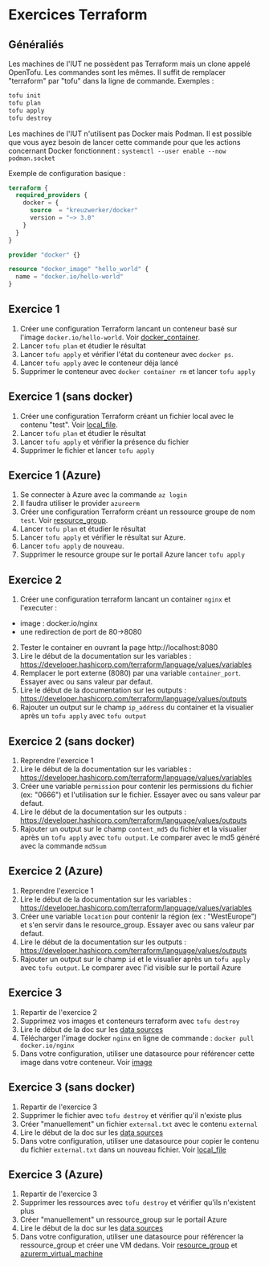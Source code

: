 # Exercices Terraform

## Généraliés

Les machines de l'IUT ne possèdent pas Terraform mais un clone appelé OpenTofu. Les commandes sont les mêmes. Il suffit de remplacer "terraform" par "tofu" dans la ligne de commande.
Exemples :
```bash
tofu init
tofu plan
tofu apply
tofu destroy
```

Les machines de l'IUT n'utilisent pas Docker mais Podman. Il est possible que vous ayez besoin de lancer cette commande pour que les actions concernant Docker fonctionnent : `systemctl --user enable --now podman.socket`

Exemple de configuration basique :
```terraform
terraform {
  required_providers {
    docker = {
      source  = "kreuzwerker/docker"
      version = "~> 3.0"
    }
  }
}

provider "docker" {}

resource "docker_image" "hello_world" {
  name = "docker.io/hello-world"
}
```

## Exercice 1

1. Créer une configuration Terraform lancant un conteneur basé sur l'image `docker.io/hello-world`. Voir [docker_container](https://registry.terraform.io/providers/kreuzwerker/docker/latest/docs/resources/container).
2. Lancer `tofu plan` et étudier le résultat
3. Lancer `tofu apply` et vérifier l'état du conteneur avec `docker ps`.
4. Lancer `tofu apply` avec le conteneur déja lancé
5. Supprimer le conteneur avec `docker container rm` et lancer `tofu apply`

## Exercice 1 (sans docker)

1. Créer une configuration Terraform créant un fichier local avec le contenu "test". Voir [local_file](https://registry.terraform.io/providers/hashicorp/local/latest/docs/resources/file).
2. Lancer `tofu plan` et étudier le résultat
3. Lancer `tofu apply` et vérifier la présence du fichier
4. Supprimer le fichier et lancer `tofu apply`

## Exercice 1 (Azure)

1. Se connecter à Azure avec la commande `az login`
2. Il faudra utiliser le provider `azureerm`
1. Créer une configuration Terraform créant un ressource groupe de nom `test`. Voir [resource_group](https://registry.terraform.io/providers/hashicorp/azurerm/latest/docs/resources/resource_group).
2. Lancer `tofu plan` et étudier le résultat
3. Lancer `tofu apply` et vérifier le résultat sur Azure.
4. Lancer `tofu apply` de nouveau.
5. Supprimer le resource groupe sur le portail Azure  lancer `tofu apply`

## Exercice 2

1. Créer une configuration terraform lancant un container `nginx` et l'executer :
* image : docker.io/nginx
* une redirection de port de 80->8080
2. Tester le container en ouvrant la page http://localhost:8080
3. Lire le début de la documentation sur les variables : https://developer.hashicorp.com/terraform/language/values/variables
4. Remplacer le port externe (8080) par una variable `container_port`. Essayer avec ou sans valeur par defaut.
5. Lire le début de la documentation sur les outputs : https://developer.hashicorp.com/terraform/language/values/outputs
6. Rajouter un output sur le champ `ip_address` du container et la visualier après un `tofu apply` avec `tofu output`

## Exercice 2 (sans docker)

1. Reprendre l'exercice 1
2. Lire le début de la documentation sur les variables : https://developer.hashicorp.com/terraform/language/values/variables
3. Créer une variable `permission` pour contenir les permissions du fichier (ex: "0666") et l'utilisation sur le fichier. Essayer avec ou sans valeur par defaut.
4. Lire le début de la documentation sur les outputs : https://developer.hashicorp.com/terraform/language/values/outputs
5. Rajouter un output sur le champ `content_md5` du fichier et la visualier après un `tofu apply` avec `tofu output`. Le comparer avec le md5 généré avec la commande `md5sum`

## Exercice 2 (Azure)

1. Reprendre l'exercice 1
2. Lire le début de la documentation sur les variables : https://developer.hashicorp.com/terraform/language/values/variables
3. Créer une variable `location` pour contenir la région (ex : "WestEurope") et s'en servir dans le resource_group. Essayer avec ou sans valeur par defaut.
4. Lire le début de la documentation sur les outputs : https://developer.hashicorp.com/terraform/language/values/outputs
5. Rajouter un output sur le champ `id` et le visualier après un `tofu apply` avec `tofu output`. Le comparer avec l'id visible sur le portail Azure

## Exercice 3

1. Repartir de l'exercice 2
2. Supprimez vos images et conteneurs terraform avec `tofu destroy`
3. Lire le début de la doc sur les [data sources](https://developer.hashicorp.com/terraform/language/data-sources)
4. Télécharger l'image docker `nginx` en ligne de commande : `docker pull docker.io/nginx`
5. Dans votre configuration, utiliser une datasource pour référencer cette image dans votre conteneur. Voir [image](https://registry.terraform.io/providers/abh80/docker/latest/docs/data-sources/image)

## Exercice 3 (sans docker)

1. Repartir de l'exercice 3
2. Supprimer le fichier avec `tofu destroy` et vérifier qu'il n'existe plus
3. Créer "manuellement" un fichier `external.txt` avec le contenu `external`
4. Lire le début de la doc sur les [data sources](https://developer.hashicorp.com/terraform/language/data-sources)
5. Dans votre configuration, utiliser une datasource pour copier le contenu du fichier `external.txt` dans un nouveau fichier. Voir [local_file](https://registry.terraform.io/providers/abh80/docker/latest/docs/data-sources/image)

## Exercice 3 (Azure)

1. Repartir de l'exercice 3
2. Supprimer les ressources avec `tofu destroy` et vérifier qu'ils n'existent plus
3. Créer "manuellement" un ressource_group sur le portail Azure
4. Lire le début de la doc sur les [data sources](https://developer.hashicorp.com/terraform/language/data-sources)
5. Dans votre configuration, utiliser une datasource pour référencer la ressource_group et créer une VM dedans.  Voir [resource_group](https://registry.terraform.io/providers/hashicorp/azurerm/latest/docs/data-sources/resource_group) et [azurerm_virtual_machine](https://registry.terraform.io/providers/hashicorp/azurerm/latest/docs/resources/virtual_machine)
